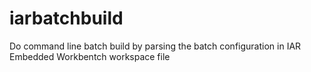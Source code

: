 # iarbatchbuild
Do command line batch build by parsing the batch configuration in IAR Embedded Workbentch workspace file
